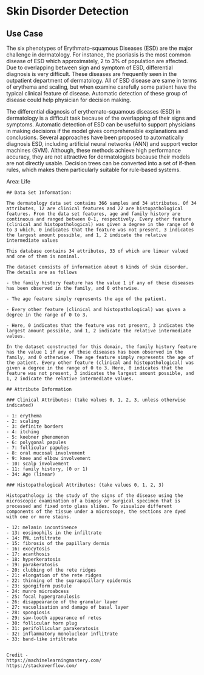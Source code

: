 # Skin Disorder Detection

## Use Case

The six phenotypes of Erythmato-squamous Diseases (ESD) are the major challenge in dermatology. For instance, the psoriasis is the most common disease of ESD which approximately, 2 to 3% of population are affected. Due to overlapping between sign and symptom of ESD, differential diagnosis is very difficult. These diseases are frequently seen in the outpatient department of dermatology. All of ESD disease are same in terms of erythema and scaling, but when examine carefully some patient have the typical clinical feature of disease. Automatic detection of these group of disease could help physician for decision making.

The differential diagnosis of erythemato-squamous diseases (ESD) in dermatology is a difficult task because of the overlapping of their signs and symptoms. Automatic detection of ESD can be useful to support physicians in making decisions if the model gives comprehensible explanations and conclusions. Several approaches have been proposed to automatically diagnosis ESD, including artificial neural networks (ANN) and support vector machines (SVM). Although, these methods achieve high performance accuracy, they are not attractive for dermatologists because their models are not directly usable. Decision trees can be converted into a set of if-then rules, which makes them particularly suitable for rule-based systems. 

Area: Life

```
## Data Set Information:

The dermatology data set contains 366 samples and 34 attributes. Of 34 attributes, 12 are clinical features and 22 are histopathological features. From the data set features, age and family history are continuous and ranged between 0-1, respectively. Every other feature (clinical and histopathological) was given a degree in the range of 0 to 3 which, 0 indicates that the feature was not present, 3 indicates the largest amount possible, and 1, 2 indicate the relative intermediate values

This database contains 34 attributes, 33 of which are linear valued and one of them is nominal.

The dataset consists of information about 6 kinds of skin disorder. The details are as follows
 
- the family history feature has the value 1 if any of these diseases has been observed in the family, and 0 otherwise. 
 
- The age feature simply represents the age of the patient. 
 
- Every other feature (clinical and histopathological) was given a degree in the range of 0 to 3. 
 
- Here, 0 indicates that the feature was not present, 3 indicates the largest amount possible, and 1, 2 indicate the relative intermediate values. 

In the dataset constructed for this domain, the family history feature has the value 1 if any of these diseases has been observed in the family, and 0 otherwise. The age feature simply represents the age of the patient. Every other feature (clinical and histopathological) was given a degree in the range of 0 to 3. Here, 0 indicates that the feature was not present, 3 indicates the largest amount possible, and 1, 2 indicate the relative intermediate values.

## Attribute Information

### Clinical Attributes: (take values 0, 1, 2, 3, unless otherwise indicated)

- 1: erythema
- 2: scaling
- 3: definite borders
- 4: itching
- 5: koebner phenomenon
- 6: polygonal papules
- 7: follicular papules
- 8: oral mucosal involvement
- 9: knee and elbow involvement
- 10: scalp involvement
- 11: family history, (0 or 1)
- 34: Age (linear)

### Histopathological Attributes: (take values 0, 1, 2, 3)

Histopathology is the study of the signs of the disease using the microscopic examination of a biopsy or surgical specimen that is processed and fixed onto glass slides. To visualize different components of the tissue under a microscope, the sections are dyed with one or more stains.

- 12: melanin incontinence
- 13: eosinophils in the infiltrate
- 14: PNL infiltrate
- 15: fibrosis of the papillary dermis
- 16: exocytosis
- 17: acanthosis
- 18: hyperkeratosis
- 19: parakeratosis
- 20: clubbing of the rete ridges
- 21: elongation of the rete ridges
- 22: thinning of the suprapapillary epidermis
- 23: spongiform pustule
- 24: munro microabcess
- 25: focal hypergranulosis
- 26: disappearance of the granular layer
- 27: vacuolisation and damage of basal layer
- 28: spongiosis
- 29: saw-tooth appearance of retes
- 30: follicular horn plug
- 31: perifollicular parakeratosis
- 32: inflammatory monoluclear inflitrate
- 33: band-like infiltrate


Credit - 
https://machinelearningmastery.com/
https://stackoverflow.com/
```
